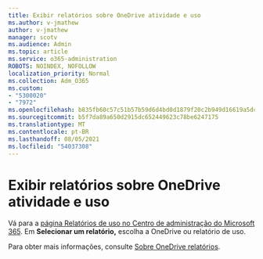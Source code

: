 ```yaml
---
title: Exibir relatórios sobre OneDrive atividade e uso
ms.author: v-jmathew
author: v-jmathew
manager: scotv
ms.audience: Admin
ms.topic: article
ms.service: o365-administration
ROBOTS: NOINDEX, NOFOLLOW
localization_priority: Normal
ms.collection: Adm_O365
ms.custom:
- "5300020"
- "7972"
ms.openlocfilehash: b835fb60c57c51b57b59d6d4bd0d1879f20c2b949d16619a5dcb924d4d66e194
ms.sourcegitcommit: b5f7da89a650d2915dc652449623c78be6247175
ms.translationtype: MT
ms.contentlocale: pt-BR
ms.lasthandoff: 08/05/2021
ms.locfileid: "54037308"
---
```

# <a name="view-reports-on-onedrive-activity-and-usage"></a>Exibir relatórios sobre OneDrive atividade e uso

Vá para a [página Relatórios de uso no Centro de administração do Microsoft 365](https://admin.microsoft.com/AdminPortal/Home). Em **Selecionar um relatório,** escolha a OneDrive ou relatório de uso.

Para obter mais informações, consulte [Sobre OneDrive relatórios](https://go.microsoft.com/fwlink/?linkid=875239).
